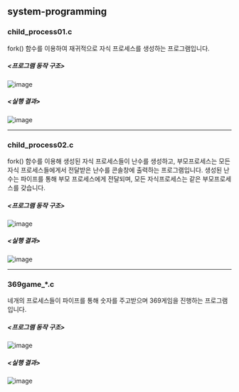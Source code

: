 ## system-programming

### child_process01.c

fork() 함수를 이용하여 재귀적으로 자식 프로세스를 생성하는 프로그램입니다.

##### <프로그램 동작 구조>

![image](https://user-images.githubusercontent.com/63772786/103454296-f1282200-4d25-11eb-86e7-e38099ccfb79.png)

##### <실행 결과>

![image](https://user-images.githubusercontent.com/63772786/103454300-f9805d00-4d25-11eb-87a5-0bc75f72380c.png)

---

### child_process02.c

fork() 함수를 이용해 생성된 자식 프로세스들이 난수를 생성하고, 부모프로세스는 모든 자식 프로세스들에게서 전달받은 난수를 콘솔창에 출력하는 프로그램입니다. 생성된 난수는 파이프를 통해 부모 프로세스에게 전달되며, 모든 자식프로세스는 같은 부모프로세스를 갖습니다.

##### <프로그램 동작 구조>

![image](https://user-images.githubusercontent.com/63772786/103454303-01400180-4d26-11eb-8d3d-2ae1aa8cb12a.png)

##### <실행 결과>

![image](https://user-images.githubusercontent.com/63772786/103454308-056c1f00-4d26-11eb-9ad7-4aeec71bf81d.png)

---

###  369game_*.c

네개의 프로세스들이 파이프를 통해 숫자를 주고받으며 369게임을 진행하는 프로그램입니다.

##### <프로그램 동작 구조>

![image](https://user-images.githubusercontent.com/63772786/103454322-1f0d6680-4d26-11eb-86c6-bd12ec3208e3.png)

##### <실행 결과>

![image](https://user-images.githubusercontent.com/63772786/103454325-2765a180-4d26-11eb-9493-66f85d06140f.png)
